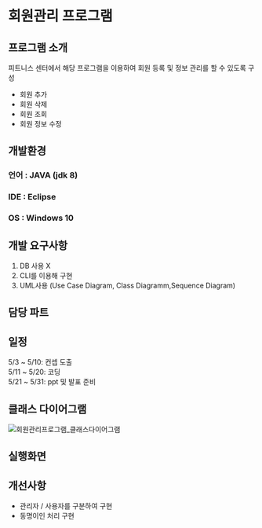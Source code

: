 # 회원관리 프로그램

## 프로그램 소개
피트니스 센터에서 해당 프로그램을 이용하여 회원 등록 및 정보 관리를 할 수 있도록 구성
<ul>
<li>회원 추가</li>
<li>회원 삭제</li>
<li>회원 조회</li>
<li>회원 정보 수정</li>
</ul>

## 개발환경
### 언어 : JAVA (jdk 8) <br>
### IDE : Eclipse <br>
### OS : Windows 10 <br>

## 개발 요구사항
<ol>
<li>DB 사용 X </li>
<li>CLI를 이용해 구현</li>
 <li>UML사용 (Use Case Diagram, Class Diagramm,Sequence Diagram)</li>
  </ol>
  
## 담당 파트


## 일정
5/3 ~ 5/10: 컨셉 도출 <br>
5/11 ~ 5/20: 코딩 <br>
5/21 ~ 5/31: ppt 및 발표 준비


## 클래스 다이어그램
![회원관리프로그램_클래스다이어그램](https://user-images.githubusercontent.com/105259159/168468773-33739170-5ad9-467e-8268-ece8c73a3281.png) <br>














## 실행화면



## 개선사항
<ul>
<li>관리자 / 사용자를 구분하여 구현</li>
<li>동명이인 처리 구현</li>
  </ul>
